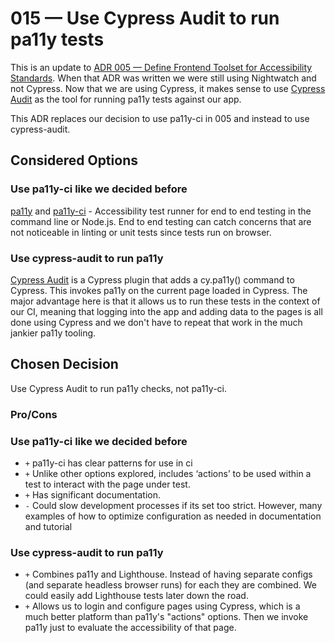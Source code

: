# 015 — Use Cypress Audit to run pa11y tests

This is an update to [ADR 005 — Define Frontend Toolset for Accessibility Standards](./005-frontend-a11y-toolset.md). When that ADR was written we were still using Nightwatch and not Cypress. Now that we are using Cypress, it makes sense to use [Cypress Audit](https://github.com/mfrachet/cypress-audit) as the tool for running pa11y tests against our app.

This ADR replaces our decision to use pa11y-ci in 005 and instead to use cypress-audit.

## Considered Options

### Use pa11y-ci like we decided before

[pa11y][pa11y] and [pa11y-ci][pa11y-ci] - Accessibility test runner for end to end testing in the command line or Node.js. End to end testing can catch concerns that are not noticeable in linting or unit tests since tests run on browser.

### Use cypress-audit to run pa11y

[Cypress Audit](https://github.com/mfrachet/cypress-audit) is a Cypress plugin that adds a cy.pa11y() command to Cypress. This invokes pa11y on the current page loaded in Cypress. The major advantage here is that it allows us to run these tests in the context of our CI, meaning that logging into the app and adding data to the pages is all done using Cypress and we don't have to repeat that work in the much jankier pa11y tooling.

## Chosen Decision

Use Cypress Audit to run pa11y checks, not pa11y-ci.

### Pro/Cons

### Use pa11y-ci like we decided before

-   `+` pa11y-ci has clear patterns for use in ci
-   `+` Unlike other options explored, includes ‘actions’ to be used within a test to interact with the page under test.
-   `+` Has significant documentation.
-   `-` Could slow development processes if its set too strict. However, many examples of how to optimize configuration as needed in documentation and tutorial

### Use cypress-audit to run pa11y

-   `+` Combines pa11y and Lighthouse. Instead of having separate configs (and separate headless browser runs) for each they are combined. We could easily add Lighthouse tests later down the road.
-   `+` Allows us to login and configure pages using Cypress, which is a much better platform than pa11y's "actions" options. Then we invoke pa11y just to evaluate the accessibility of that page.

[pa11y]: https://github.com/pa11y/pa11y
[pa11y-ci]: https://github.com/pa11y/pa11y-ci
